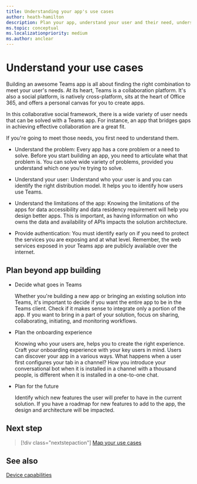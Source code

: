 ```yaml
---
title: Understanding your app's use cases
author: heath-hamilton
description: Plan your app, understand your user and their need, understand the user problems that your app would solve, plan user authentication and their onboarding experience
ms.topic: conceptual
ms.localizationpriority: medium
ms.author: anclear
---
```


# Understand your use cases

Building an awesome Teams app is all about finding the right combination to meet your user's needs. At its heart, Teams is a collaboration platform. It's also a social platform, is natively cross-platform, sits at the heart of Office 365, and offers a personal canvas for you to create apps.

In this collaborative social framework, there is a wide variety of user needs that can be solved with a Teams app. For instance, an app that bridges gaps in achieving effective collaboration are a great fit.

If you're going to meet those needs, you first need to understand them.

- Understand the problem: Every app has a core problem or a need to solve. Before you start building an app, you need to articulate what that problem is. You can solve wide variety of problems, provided you understand which one you're trying to solve.

- Understand your user: Understand who your user is and you can identify the right distribution model. It helps you to identify how users use Teams.

- Understand the limitations of the app: Knowing the limitations of the apps for data accessibility and data residency requirement will help you design better apps. This is important, as having information on who owns the data and availability of APIs impacts the solution architecture.

- Provide authentication: You must identify early on if you need to protect the services you are exposing and at what level. Remember, the web services exposed in your Teams app are publicly available over the internet.

## Plan beyond app building

- Decide what goes in Teams

    Whether you're building a new app or bringing an existing solution into Teams, it's important to decide if you want the entire app to be in the Teams client. Check if it makes sense to integrate only a portion of the app. If you want to bring in a part of your solution, focus on sharing, collaborating, initiating, and monitoring workflows.

- Plan the onboarding experience

    Knowing who your users are, helps you to create the right experience. Craft your onboarding experience with your key users in mind. Users can discover your app in a various ways. What happens when a user first configures your tab in a channel? How you introduce your conversational bot when it is installed in a channel with a thousand people, is different when it is installed in a one-to-one chat.

- Plan for the future

    Identify which new features the user will prefer to have in the current solution. If you have a roadmap for new features to add to the app, the design and architecture will be impacted.

## Next step

> [!div class="nextstepaction"]
> [Map your use cases](../../concepts/design/map-use-cases.md)

## See also

[Device capabilities](~/concepts/device-capabilities/device-capabilities-overview.md)
